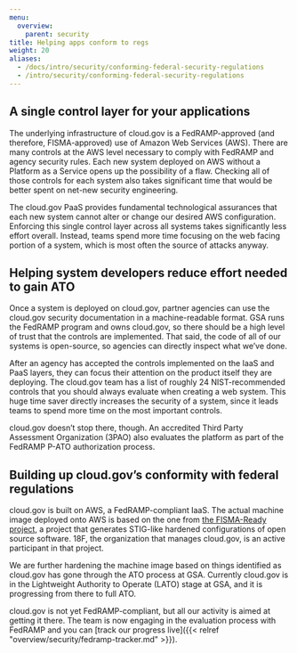 ```yaml
---
menu:
  overview:
    parent: security
title: Helping apps conform to regs
weight: 20
aliases:
  - /docs/intro/security/conforming-federal-security-regulations
  - /intro/security/conforming-federal-security-regulations
---
```


## A single control layer for your applications

The underlying infrastructure of cloud.gov is a FedRAMP-approved (and therefore, FISMA-approved) use of Amazon Web Services (AWS). There are many controls at the AWS level necessary to comply with FedRAMP and agency security rules. Each new system deployed on AWS without a Platform as a Service opens up the possibility of a flaw. Checking all of those controls for each system also takes significant time that would be better spent on net-new security engineering.

The cloud.gov PaaS provides fundamental technological assurances that each new system cannot alter or change our desired AWS configuration. Enforcing this single control layer across all systems takes significantly less effort overall. Instead, teams spend more time focusing on the web facing portion of a system, which is most often the source of attacks anyway.

## Helping system developers reduce effort needed to gain ATO

Once a system is deployed on cloud.gov, partner agencies can use the cloud.gov security documentation in a machine-readable format. GSA runs the FedRAMP program and owns cloud.gov, so there should be a high level of trust that the controls are implemented. That said, the code of all of our systems is open-source, so agencies can directly inspect what we’ve done.

After an agency has accepted the controls implemented on the IaaS and PaaS layers, they can focus their attention on the product itself they are deploying. The cloud.gov team has a list of roughly 24 NIST-recommended controls that you should always evaluate when creating a web system. This huge time saver directly increases the security of a system, since it leads teams to spend more time on the most important controls.

cloud.gov doesn’t stop there, though. An accredited Third Party Assessment Organization (3PAO) also evaluates the platform as part of the FedRAMP P-ATO authorization process.

## Building up cloud.gov’s conformity with federal regulations

cloud.gov is built on AWS, a FedRAMP-compliant IaaS. The actual machine image deployed onto AWS is based on the one from [the FISMA-Ready project](https://github.com/fisma-ready), a project that generates STIG-like hardened configurations of open source software. 18F, the organization that manages cloud.gov, is an active participant in that project.

We are further hardening the machine image based on things identified as cloud.gov has gone through the ATO process at GSA. Currently cloud.gov is in the Lightweight Authority to Operate (LATO) stage at GSA, and it is progressing from there to full ATO.

cloud.gov is not yet FedRAMP-compliant, but all our activity is aimed at getting it there. The team is now engaging in the evaluation process with FedRAMP and you can [track our progress live]({{< relref "overview/security/fedramp-tracker.md" >}}).
